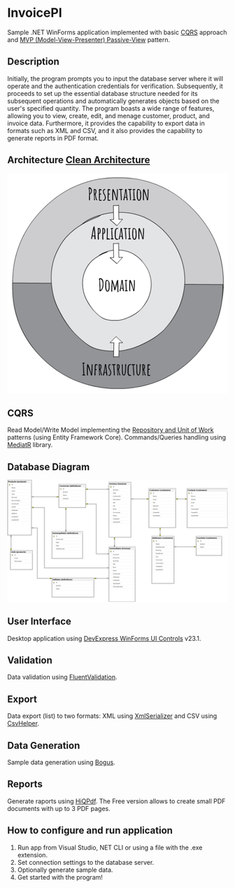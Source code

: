 # InvoicePI
Sample .NET WinForms application implemented with basic [CQRS](https://docs.microsoft.com/en-us/azure/architecture/guide/architecture-styles/cqrs) approach and [MVP (Model-View-Presenter) Passive-View](https://martinfowler.com/eaaDev/PassiveScreen.html) pattern.

## Description
Initially, the program prompts you to input the database server where it will operate and the authentication credentials for verification. 
Subsequently, it proceeds to set up the essential database structure needed for its subsequent operations and automatically generates objects based on the user's specified quantity.
The program boasts a wide range of features, allowing you to view, create, edit, and menage customer, product, and invoice data. 
Furthermore, it provides the capability to export data in formats such as XML and CSV, and it also provides the capability to generate reports in PDF format.

## Architecture [Clean Architecture](https://jasontaylor.dev/clean-architecture-getting-started/)

![projects_dependencies](docs/clean_architecture.jpg)

## CQRS

Read Model/Write Model implementing the [Repository and Unit of Work](https://learn.microsoft.com/en-us/aspnet/mvc/overview/older-versions/getting-started-with-ef-5-using-mvc-4/implementing-the-repository-and-unit-of-work-patterns-in-an-asp-net-mvc-application) patterns (using Entity Framework Core). Commands/Queries handling using [MediatR](https://github.com/jbogard/MediatR) library.

## Database Diagram

![projects_dependencies](docs/database_diagram.png)

## User Interface

Desktop application using [DevExpress WinForms UI Controls](https://www.devexpress.com/products/net/controls/winforms/) v23.1.

## Validation

Data validation using [FluentValidation](https://github.com/JeremySkinner/FluentValidation).

## Export

Data export (list) to two formats:
XML using [XmlSerializer](https://learn.microsoft.com/pl-pl/dotnet/api/system.xml.serialization.xmlserializer?view=net-7.0) and CSV using [CsvHelper](https://joshclose.github.io/CsvHelper/).

## Data Generation

Sample data generation using [Bogus](https://github.com/bchavez/Bogus).

## Reports

Generate raports using [HiQPdf](https://www.hiqpdf.com). The Free version allows to create small PDF documents with up to 3 PDF pages. 

## How to configure and run application
1. Run app from Visual Studio, NET CLI or using a file with the .exe extension.
2. Set connection settings to the database server.
2. Optionally generate sample data.
3. Get started with the program!
